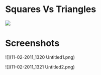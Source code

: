 # Squares Vs Triangles

[ ![](https://i.ytimg.com/vi/ZgdzLgq55us/hqdefault.jpg) ](https://youtu.be/ZgdzLgq55us)

# Screenshots

![](11-02-2011_1320 Untitled1.png)

![](11-02-2011_1321 Untitled2.png)
